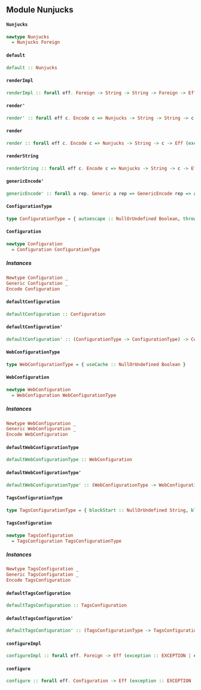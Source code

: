 ## Module Nunjucks

#### `Nunjucks`

``` purescript
newtype Nunjucks
  = Nunjucks Foreign
```

#### `default`

``` purescript
default :: Nunjucks
```

#### `renderImpl`

``` purescript
renderImpl :: forall eff. Foreign -> String -> String -> Foreign -> Eff (exception :: EXCEPTION | eff) String
```

#### `render'`

``` purescript
render' :: forall eff c. Encode c => Nunjucks -> String -> String -> c -> Eff (exception :: EXCEPTION | eff) String
```

#### `render`

``` purescript
render :: forall eff c. Encode c => Nunjucks -> String -> c -> Eff (exception :: EXCEPTION | eff) String
```

#### `renderString`

``` purescript
renderString :: forall eff c. Encode c => Nunjucks -> String -> c -> Eff (exception :: EXCEPTION | eff) String
```

#### `genericEncode'`

``` purescript
genericEncode' :: forall a rep. Generic a rep => GenericEncode rep => a -> Foreign
```

#### `ConfigurationType`

``` purescript
type ConfigurationType = { autoescape :: NullOrUndefined Boolean, throwOnUndefined :: NullOrUndefined Boolean, trimBlocks :: NullOrUndefined Boolean, lstripBlocks :: NullOrUndefined Boolean, watch :: NullOrUndefined Boolean, noCache :: NullOrUndefined Boolean, web :: NullOrUndefined WebConfiguration, express :: NullOrUndefined Foreign, tags :: NullOrUndefined TagsConfiguration }
```

#### `Configuration`

``` purescript
newtype Configuration
  = Configuration ConfigurationType
```

##### Instances
``` purescript
Newtype Configuration _
Generic Configuration _
Encode Configuration
```

#### `defaultConfiguration`

``` purescript
defaultConfiguration :: Configuration
```

#### `defaultConfiguration'`

``` purescript
defaultConfiguration' :: (ConfigurationType -> ConfigurationType) -> Configuration
```

#### `WebConfigurationType`

``` purescript
type WebConfigurationType = { useCache :: NullOrUndefined Boolean }
```

#### `WebConfiguration`

``` purescript
newtype WebConfiguration
  = WebConfiguration WebConfigurationType
```

##### Instances
``` purescript
Newtype WebConfiguration _
Generic WebConfiguration _
Encode WebConfiguration
```

#### `defaultWebConfigurationType`

``` purescript
defaultWebConfigurationType :: WebConfiguration
```

#### `defaultWebConfigurationType'`

``` purescript
defaultWebConfigurationType' :: (WebConfigurationType -> WebConfigurationType) -> WebConfiguration
```

#### `TagsConfigurationType`

``` purescript
type TagsConfigurationType = { blockStart :: NullOrUndefined String, blockEnd :: NullOrUndefined String, variableStart :: NullOrUndefined String, variableEnd :: NullOrUndefined String, commentStart :: NullOrUndefined String, commentEnd :: NullOrUndefined String }
```

#### `TagsConfiguration`

``` purescript
newtype TagsConfiguration
  = TagsConfiguration TagsConfigurationType
```

##### Instances
``` purescript
Newtype TagsConfiguration _
Generic TagsConfiguration _
Encode TagsConfiguration
```

#### `defaultTagsConfiguration`

``` purescript
defaultTagsConfiguration :: TagsConfiguration
```

#### `defaultTagsConfiguration'`

``` purescript
defaultTagsConfiguration' :: (TagsConfigurationType -> TagsConfigurationType) -> TagsConfiguration
```

#### `configureImpl`

``` purescript
configureImpl :: forall eff. Foreign -> Eff (exception :: EXCEPTION | eff) Nunjucks
```

#### `configure`

``` purescript
configure :: forall eff. Configuration -> Eff (exception :: EXCEPTION | eff) Nunjucks
```


